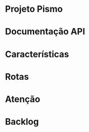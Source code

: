 # Projeto Pismo

    

# Documentação API


# Características


# Rotas


# Atenção
   
 
# Backlog

